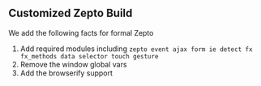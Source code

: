 Customized Zepto Build
--------

We add the following facts for formal Zepto
1. Add required modules including `zepto event ajax form ie detect fx fx_methods data selector touch gesture`
2. Remove the window global vars
3. Add the browserify support